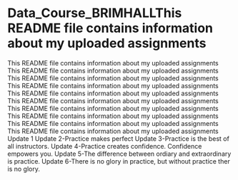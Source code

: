 # Data_Course_BRIMHALLThis README file contains information about my uploaded assignments
This README file contains information about my uploaded assignments
This README file contains information about my uploaded assignments
This README file contains information about my uploaded assignments
This README file contains information about my uploaded assignments
This README file contains information about my uploaded assignments
This README file contains information about my uploaded assignments
This README file contains information about my uploaded assignments
This README file contains information about my uploaded assignments
This README file contains information about my uploaded assignments
This README file contains information about my uploaded assignments
Update 1
Update 2-Practice makes perfect
Update 3-Practice is the best of all instructors.
Update 4-Practice creates confidence. Confidence empowers you.
Update 5-The difference between ordiary and extraordinary is practice.
Update 6-There is no glory in practice, but without practice ther is no glory.
